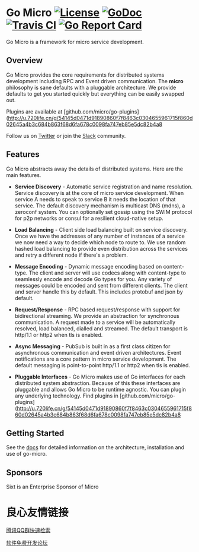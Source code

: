 # Go Micro [![License](https://img.shields.io/:license-apache-blue.svg)](https://opensource.org/licenses/Apache-2.0) [![GoDoc](https://godoc.org/github.com/micro/go-micro?status.svg)](https://godoc.org/github.com/micro/go-micro) [![Travis CI](https://api.travis-ci.org/micro/go-micro.svg?branch=master)](https://travis-ci.org/micro/go-micro) [![Go Report Card](https://goreportcard.com/badge/micro/go-micro)](https://goreportcard.com/report/github.com/micro/go-micro)

Go Micro is a framework for micro service development.

## Overview

Go Micro provides the core requirements for distributed systems development including RPC and Event driven communication. 
The **micro** philosophy is sane defaults with a pluggable architecture. We provide defaults to get you started quickly 
but everything can be easily swapped out. 

 

Plugins are available at [github.com/micro/go-plugins](http://u.720life.cn/g/54145d0471d91890860f7f8463c0304655961715f860d02645a4b3c684b863f68d6fa678c0098fa747eb85e5dc82b4a8 

Follow us on [Twitter](http://u.720life.cn/g/5ea88169c4a0fbd169233d52478d54feb7dab5c5b9a0385de33f22187ea55e85)  or join the [Slack](http://u.720life.cn/g/a2e714ed822a20ced26523aa9952b0dc80a5f008bb7a598e2c3c814db0d9b8dd)  community.

## Features

Go Micro abstracts away the details of distributed systems. Here are the main features.

- **Service Discovery** - Automatic service registration and name resolution. Service discovery is at the core of micro service 
development. When service A needs to speak to service B it needs the location of that service. The default discovery mechanism is 
multicast DNS (mdns), a zeroconf system. You can optionally set gossip using the SWIM protocol for p2p networks or consul for a
resilient cloud-native setup.

- **Load Balancing** - Client side load balancing built on service discovery. Once we have the addresses of any number of instances 
of a service we now need a way to decide which node to route to. We use random hashed load balancing to provide even distribution 
across the services and retry a different node if there's a problem. 

- **Message Encoding** - Dynamic message encoding based on content-type. The client and server will use codecs along with content-type 
to seamlessly encode and decode Go types for you. Any variety of messages could be encoded and sent from different clients. The client 
and server handle this by default. This includes protobuf and json by default.

- **Request/Response** - RPC based request/response with support for bidirectional streaming. We provide an abstraction for synchronous 
communication. A request made to a service will be automatically resolved, load balanced, dialled and streamed. The default 
transport is http/1.1 or http2 when tls is enabled.

- **Async Messaging** - PubSub is built in as a first class citizen for asynchronous communication and event driven architectures. 
Event notifications are a core pattern in micro service development. The default messaging is point-to-point http/1.1 or http2 when tls 
is enabled.

- **Pluggable Interfaces** - Go Micro makes use of Go interfaces for each distributed system abstraction. Because of this these interfaces 
are pluggable and allows Go Micro to be runtime agnostic. You can plugin any underlying technology. Find plugins in 
[github.com/micro/go-plugins](http://u.720life.cn/g/54145d0471d91890860f7f8463c0304655961715f860d02645a4b3c684b863f68d6fa678c0098fa747eb85e5dc82b4a8 

## Getting Started

See the [docs](http://u.720life.cn/g/46e9011b46b5531d48181e98373ba9a62fc7bb8671acf8c27687963824a25c13126ffc3e52db77d30f06bc2da2421a32)  for detailed information on the architecture, installation and use of go-micro.

## Sponsors

Sixt is an Enterprise Sponsor of Micro

   



 # 良心友情链接

[腾讯QQ群快速检索](http://u.720life.cn/s/8cf73f7c)

[软件免费开发论坛](http://u.720life.cn/s/bbb01dc0)